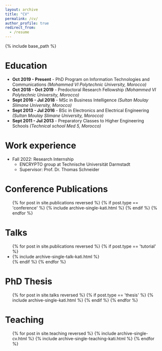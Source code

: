 ```yaml
---
layout: archive
title: "CV"
permalink: /cv/
author_profile: true
redirect_from:
  - /resume
---
```


{% include base_path %}

Education
======
* **Oct 2019 - Present** - PhD Program on Information Technologies and Communications *(Mohammed VI Polytechnic University, Morocco)*
* **Oct 2018 - Oct 2019** - Predoctoral Research Fellowship *(Mohammed VI Polytechnic University, Morocco)*
* **Sept 2016 - Jul 2018** - MSc in Business Intelligence *(Sultan Moulay Slimane University, Morocco)*
* **Sept 2013 - Jul 2016** - BSc in Electronics and Electrical Engineering *(Sultan Moulay Slimane University, Morocco)*
* **Sept 2011 - Jul 2013** - Preparatory Classes to Higher Engineering Schools *(Technical school Med 5, Morocco)*


Work experience
======
* Fall 2022: Research Internship
  * ENCRYPTO group at Technische Universität Darmstadt
  * Supervisor: Prof. Dr. Thomas Schneider 


Conference Publications
======
  <ul>{% for post in site.publications reversed %}
    {% if post.type == 'conference' %}
      {% include archive-single-kati.html %}
    {% endif %}
  {% endfor %}</ul>
  
Talks
======
<ul>{% for post in site.publications reversed %}
  {% if post.type == 'tutorial' %}
    <li>{% include archive-single-talk-kati.html %}</li>
  {% endif %}
{% endfor %}</ul>

PhD Thesis
======
<ul>{% for post in site.talks reversed %}
  {% if post.type == 'thesis' %}
    {% include archive-single-kati.html %}
  {% endif %}
{% endfor %}</ul>

Teaching
======
  <ul>{% for post in site.teaching reversed %}
    {% include archive-single-cv.html %}
    {% include archive-single-teaching-kati.html %}
  {% endfor %}</ul>